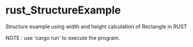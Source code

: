 # rust_StructureExample

Structure example using width and height calculation of Rectangle in RUST

NOTE : use 'cargo run' to execute the program.
